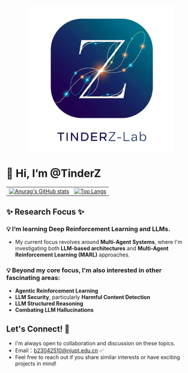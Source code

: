 <p align="center">
  <img src="https://raw.githubusercontent.com/TinderZ/TinderZ/main/tinderzlab.png" alt="TINDERZ-Lab Logo" width="390"/>
</p>

# 👋 Hi, I’m @TinderZ

<div align="center">
  <table>
    <tr>
      <td>
        <a href="https://github.com/anuraghazra/github-readme-stats">
          <img src="https://github-readme-stats-seven-dun-41.vercel.app/api?username=TinderZ&show_icons=true&count_private=true&theme=dracula&rank_icon=github&hide=contribs" alt="Anurag's GitHub stats"/>
        </a>
      </td>
      <td>
        <a href="https://github.com/anuraghazra/github-readme-stats">
          <img src="https://github-readme-stats-seven-dun-41.vercel.app/api/top-langs/?username=TinderZ&layout=donut&size_weight=0.2&count_weight=0.8&theme=dracula" alt="Top Langs"/>
        </a>
      </td>
    </tr>
  </table>
</div>

## ✨ Research Focus ✨  
### :bulb: I’m learning Deep Reinforcement Learning and LLMs. 
- My current focus revolves around **Multi-Agent Systems**, where I'm investigating both **LLM-based architectures** and **Multi-Agent Reinforcement Learning (MARL)** approaches.

### :bulb: Beyond my core focus, I'm also interested in other fascinating areas:
- **Agentic Reinforcement Learning**
- **LLM Security**, particularly **Harmful Content Detection**
- **LLM Structured Reasoning**
- **Combating LLM Hallucinations**

## Let's Connect! :eyes:
- I'm always open to collaboration and discussion on these topics.
- Email：b23042510@njupt.edu.cn :white_check_mark:
- Feel free to reach out if you share similar interests or have exciting projects in mind!

